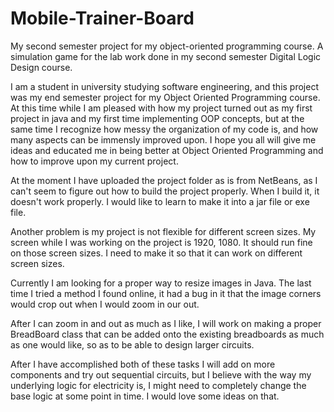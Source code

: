 # Mobile-Trainer-Board
My second semester project for my object-oriented programming course. 
A simulation game for the lab work done in my second semester 
Digital Logic Design course.

I am a student in university studying software engineering, and this 
project was my end semester project for my Object Oriented Programming course.
At this time while I am pleased with how my project turned out as my first
project in java and my first time implementing OOP concepts, but at the same
time I recognize how messy the organization of my code is, and how many 
aspects can be immensly improved upon. I hope you all will give me ideas and
educated me in being better at Object Oriented Programming and how to 
improve upon my current project.

At the moment I have uploaded the project folder as is from NetBeans, as
I can't seem to figure out how to build the project properly. When I
build it, it doesn't work properly. I would like to learn to make it into
a jar file or exe file.

Another problem is my project is not flexible for different screen sizes.
My screen while I was working on the project is 1920, 1080. It should
run fine on those screen sizes. I need to make it so that it can work
on different screen sizes.

Currently I am looking for a proper way to resize images in Java. The last
time I tried a method I found online, it had a bug in it that the image 
corners would crop out when I would zoom in our out.

After I can zoom in and out as much as I like, I will work on making a proper
BreadBoard class that can be added onto the existing breadboards as much as 
one would like, so as to be able to design larger circuits.

After I have accomplished both of these tasks I will add on more components
and try out sequential circuits, but I believe with the way my underlying
logic for electricity is, I might need to completely change the base logic
at some point in time. I would love some ideas on that.
